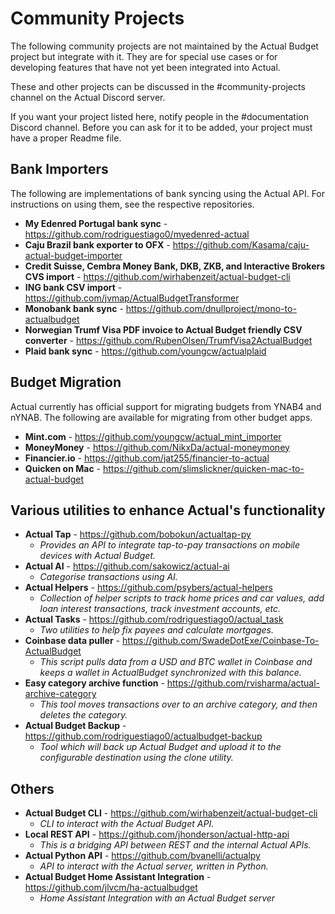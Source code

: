 # Community Projects


The following community projects are not maintained by the Actual Budget project but integrate with it. 
They are for special use cases or for developing features that have not yet been integrated into Actual.

These and other projects can be discussed in the #community-projects channel on the Actual Discord server.

If you want your project listed here, notify people in the #documentation Discord channel. Before you can ask 
for it to be added, your project must have a proper Readme file.


## Bank Importers

The following are implementations of bank syncing using the Actual API. For instructions on using them, see the respective repositories.

* **My Edenred Portugal bank sync** - https://github.com/rodriguestiago0/myedenred-actual
* **Caju Brazil bank exporter to OFX** - https://github.com/Kasama/caju-actual-budget-importer
* **Credit Suisse, Cembra Money Bank, DKB, ZKB, and Interactive Brokers CVS import** - https://github.com/wirhabenzeit/actual-budget-cli
* **ING bank CSV import** - https://github.com/jvmap/ActualBudgetTransformer
* **Monobank bank sync** - https://github.com/dnullproject/mono-to-actualbudget
* **Norwegian Trumf Visa PDF invoice to Actual Budget friendly CSV converter** - https://github.com/RubenOlsen/TrumfVisa2ActualBudget
* **Plaid bank sync** - https://github.com/youngcw/actualplaid


## Budget Migration

Actual currently has official support for migrating budgets from YNAB4 and nYNAB.  The following are available for migrating from other budget apps.

* **Mint.com** - https://github.com/youngcw/actual_mint_importer
* **MoneyMoney** - https://github.com/NikxDa/actual-moneymoney
* **Financier.io** - https://github.com/jat255/financier-to-actual
* **Quicken on Mac** - https://github.com/slimslickner/quicken-mac-to-actual-budget


## Various utilities to enhance Actual's functionality

* **Actual Tap** - https://github.com/bobokun/actualtap-py
   - *Provides an API to integrate tap-to-pay transactions on mobile devices with Actual Budget.*
* **Actual AI** - https://github.com/sakowicz/actual-ai
   - *Categorise transactions using AI.*
* **Actual Helpers** - https://github.com/psybers/actual-helpers
   - *Collection of helper scripts to track home prices and car values, add loan interest transactions, track investment accounts, etc.*
* **Actual Tasks** - https://github.com/rodriguestiago0/actual_task
   - *Two utilities to help fix payees and calculate mortgages.*
* **Coinbase data puller** - https://github.com/SwadeDotExe/Coinbase-To-ActualBudget
   - *This script pulls data from a USD and BTC wallet in Coinbase and keeps a wallet in ActualBudget synchronized with this balance.*
* **Easy category archive function** - https://github.com/rvisharma/actual-archive-category
   - *This tool moves transactions over to an _archive_ category, and then deletes the category.*
* **Actual Budget Backup** - https://github.com/rodriguestiago0/actualbudget-backup
   - *Tool which will back up Actual Budget and upload it to the configurable destination using the clone utility.*


## Others

* **Actual Budget CLI** - https://github.com/wirhabenzeit/actual-budget-cli
   - *CLI to interact with the Actual Budget API.*
* **Local REST API** - https://github.com/jhonderson/actual-http-api
   - *This is a bridging API between REST and the internal Actual APIs.*
* **Actual Python API** - https://github.com/bvanelli/actualpy
   - *API to interact with the Actual server, written in Python.*
* **Actual Budget Home Assistant Integration** - https://github.com/jlvcm/ha-actualbudget
   - *Home Assistant Integration with an Actual Budget server*
